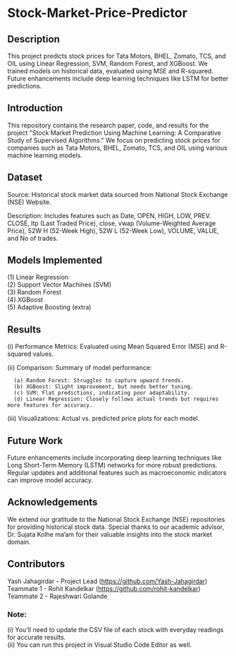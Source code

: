 # Stock-Market-Price-Predictor
## Description

This project predicts stock prices for Tata Motors, BHEL, Zomato, TCS, and OIL using Linear Regression, SVM, Random Forest, and XGBoost. We trained models on historical data, evaluated using MSE and R-squared. Future enhancements include deep learning techniques like LSTM for better predictions.

## Introduction

This repository contains the research paper, code, and results for the project "Stock Market Prediction Using Machine Learning: A Comparative Study of Supervised Algorithms." We focus on predicting stock prices for companies such as Tata Motors, BHEL, Zomato, TCS, and OIL using various machine learning models.

## Dataset

Source: Historical stock market data sourced from National Stock Exchange (NSE) Website.

Description: Includes features such as Date, OPEN, HIGH, LOW, PREV. CLOSE, ltp (Last Traded Price), close, vwap (Volume-Weighted Average Price), 52W H (52-Week High), 52W L (52-Week Low), VOLUME, VALUE, and No of trades.

## Models Implemented

(1) Linear Regression<br> 
(2) Support Vector Machines (SVM)<br>
(3) Random Forest<br>
(4) XGBoost<br>
(5) Adaptive Boosting (extra)<br> 

## Results

 (i) Performance Metrics: Evaluated using Mean Squared Error (MSE) and R-squared values.

 (ii) Comparison: Summary of model performance:

      (a) Random Forest: Struggles to capture upward trends.
      (b) XGBoost: Slight improvement, but needs better tuning.
      (c) SVM: Flat predictions, indicating poor adaptability.
      (d) Linear Regression: Closely follows actual trends but requires more features for accuracy.

 (iii) Visualizations: Actual vs. predicted price plots for each model.

## Future Work

Future enhancements include incorporating deep learning techniques like Long Short-Term Memory (LSTM) networks for more robust predictions. Regular updates and additional features such as macroeconomic indicators can improve model accuracy.

## Acknowledgements

We extend our gratitude to the National Stock Exchange (NSE) repositories for providing historical stock data. Special thanks to our academic advisor, Dr. Sujata Kolhe ma’am for their valuable insights into the stock market domain.

## Contributors

Yash Jahagirdar - Project Lead (https://github.com/Yash-Jahagirdar)<br>
Teammate 1 - Rohit Kandelkar (https://github.com/rohit-kandelkar)<br>
Teammate 2 - Rajeshwari Golande

### Note:
(i) You'll need to update the CSV file of each stock with everyday readings for accurate results.<br>
(ii) You can run this project in Visual Studio Code Editor as well.
